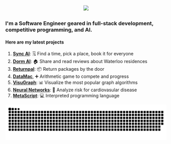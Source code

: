 <h1 align="center">
    <img src="https://readme-typing-svg.herokuapp.com/?font=Righteous&size=35&center=true&vCenter=true&width=500&height=70&duration=4000&lines=Good+Morning!+☕;+I'm+Geoffrey!;" />
</h1>

<h3> 
    I'm a Software Engineer geared in full-stack development, competitive programming, and AI.
</h3>
<h4>
Here are my latest projects
</h4>


1. **[Sync AI](https://github.com/LGeoff31/Sync-AI)**:               🗓️ Find a time, pick a place, book it for everyone
2. **[Dorm AI](https://github.com/LGeoff31/uwdorm)**:               🏠 Share and read reviews about Waterloo residences
3. **[Returnpal](https://github.com/LGeoff31/returnPal)**:        📦 Return packages by the door
4. **[DataMac](https://github.com/LGeoff31/DataMac)**, ➕ Arithmetic game to compete and progress
5. **[VisuGraph](https://github.com/LGeoff31/Graphs)**:          📊 Visualize the most popular graph algorithms
6. **[Neural Networks](https://github.com/LGeoff31/neural-network)**:      🤖 Analyze risk for cardiovasular disease
7. **[MetaScript](https://github.com/LGeoff31/MetaScript)**:      💻 Interpreted programming language

<img alt="snake eating my contributions" src="https://raw.githubusercontent.com/lgeoff31/lgeoff31/output/github-contribution-grid-snake.svg" />
